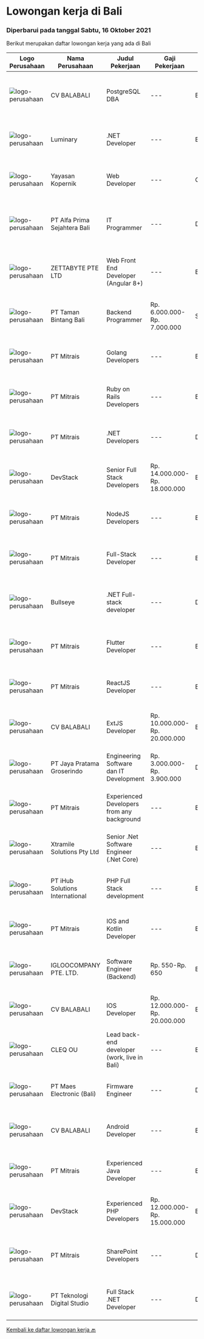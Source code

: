 
  # Lowongan kerja di Bali

  ### Diperbarui pada tanggal Sabtu, 16 Oktober 2021

  Berikut merupakan daftar lowongan kerja yang ada di Bali

  |Logo Perusahaan | Nama Perusahaan | Judul Pekerjaan | Gaji Pekerjaan | Lokasi | Deskripsi | Tanggal diunggah | Pranala |
  | -------------- | --------------- | --------------- | --------- | --------- | -------------- | ------- | ----------- |
  |![logo-perusahaan](https://image-service-cdn.seek.com.au/cf4d03df9bfd8d1cf47f32651a41f07269e49a8d/ee4dce1061f3f616224767ad58cb2fc751b8d2dc)|CV BALABALI|PostgreSQL DBA|---|Bali|Job's descriptionPrimarily the maintenance, deployment, replication and scaling of PostgreSQL database (currently focused on PostgreSQL 11.x). Your...|Kamis, 14 Oktober 2021|https://www.jobstreet.co.id/id/job/postgresql-dba-3659367?token=0~ff6220b4-27a6-4a4b-84cd-1d7a2f975bad&sectionRank=1&jobId=jobstreet-id-job-3659367|
|![logo-perusahaan](https://image-service-cdn.seek.com.au/47abe8d118bc38177e876d261761593ecb1fa56d/ee4dce1061f3f616224767ad58cb2fc751b8d2dc)|Luminary|.NET Developer|---|Badung|Luminary is committed to being the agency of choice for the brightest minds in digital.We have been certified a Great Place to Work for the last 6...|Jumat, 15 Oktober 2021|https://www.jobstreet.co.id/id/job/net-developer-3643492?token=0~ff6220b4-27a6-4a4b-84cd-1d7a2f975bad&sectionRank=2&jobId=jobstreet-id-job-3643492|
|![logo-perusahaan](https://image-service-cdn.seek.com.au/9617ddf1ece433ae3b27dc5c284e009a9f0a8c98/ee4dce1061f3f616224767ad58cb2fc751b8d2dc)|Yayasan Kopernik|Web Developer|---|Gianyar|Kopernik is an exciting, cutting-edge organization that finds what works by experimenting with potential solutions that address social and...|Jumat, 15 Oktober 2021|https://www.jobstreet.co.id/id/job/web-developer-3644013?token=0~ff6220b4-27a6-4a4b-84cd-1d7a2f975bad&sectionRank=3&jobId=jobstreet-id-job-3644013|
|![logo-perusahaan](https://image-service-cdn.seek.com.au/2aec1f95308fba1d74b0e76458142927d6f5c665/ee4dce1061f3f616224767ad58cb2fc751b8d2dc)|PT Alfa Prima Sejahtera Bali|IT Programmer|---|Denpasar|KAPAN TERAKHIR KALI ANDA MERASA BENAR-BENAR BAHAGIA DALAM BEKERJA? Ayo seru-seruan bareng kami di Alfa Prima. Sebuah Lembaga Pendidikan yang sedang...|Kamis, 14 Oktober 2021|https://www.jobstreet.co.id/id/job/it-programmer-3648048?token=0~ff6220b4-27a6-4a4b-84cd-1d7a2f975bad&sectionRank=4&jobId=jobstreet-id-job-3648048|
|![logo-perusahaan](https://image-service-cdn.seek.com.au/a9ad8fdd00d66418bb5e9ec41ddbc2318ccec822/ee4dce1061f3f616224767ad58cb2fc751b8d2dc)|ZETTABYTE PTE LTD|Web Front End Developer (Angular 8+)|---|Badung|You can visit us at https://www.zettabyte.life/ for more information.Job DescriptionWe are looking for a Front-End Web Developer who is motivated to...|Jumat, 15 Oktober 2021|https://www.jobstreet.co.id/id/job/web-front-end-developer-angular-8-3649937?token=0~ff6220b4-27a6-4a4b-84cd-1d7a2f975bad&sectionRank=5&jobId=jobstreet-id-job-3649937|
|![logo-perusahaan](https://image-service-cdn.seek.com.au/ba7e6bb48a77464c232ec372703aa53398334404/ee4dce1061f3f616224767ad58cb2fc751b8d2dc)|PT Taman Bintang Bali|Backend Programmer|Rp. 6.000.000-Rp. 7.000.000|Seminyak|Requirements : Proven work experience as a Backend Developer for 2 years. Experience with NodeJS framework (Express, Nest, etc). Experience with web...|Kamis, 14 Oktober 2021|https://www.jobstreet.co.id/id/job/backend-programmer-3642843?token=0~ff6220b4-27a6-4a4b-84cd-1d7a2f975bad&sectionRank=6&jobId=jobstreet-id-job-3642843|
|![logo-perusahaan](https://image-service-cdn.seek.com.au/969b0c47f133a1e0155056a5d964c63953dd6304/ee4dce1061f3f616224767ad58cb2fc751b8d2dc)|PT Mitrais|Golang Developers|---|Bali|Build your Career with Mitrais!We're looking for experienced Golang Developers to be part of our team. What will you be doing? Liaising with...|Jumat, 15 Oktober 2021|https://www.jobstreet.co.id/id/job/golang-developers-3659419?token=0~ff6220b4-27a6-4a4b-84cd-1d7a2f975bad&sectionRank=7&jobId=jobstreet-id-job-3659419|
|![logo-perusahaan](https://image-service-cdn.seek.com.au/969b0c47f133a1e0155056a5d964c63953dd6304/ee4dce1061f3f616224767ad58cb2fc751b8d2dc)|PT Mitrais|Ruby on Rails Developers|---|Bali|Build your Career with Mitrais ! We're urgently looking for experienced Ruby On Rails  Developers to be part of our team for an immediate...|Jumat, 15 Oktober 2021|https://www.jobstreet.co.id/id/job/ruby-on-rails-developers-3659417?token=0~ff6220b4-27a6-4a4b-84cd-1d7a2f975bad&sectionRank=8&jobId=jobstreet-id-job-3659417|
|![logo-perusahaan](https://image-service-cdn.seek.com.au/969b0c47f133a1e0155056a5d964c63953dd6304/ee4dce1061f3f616224767ad58cb2fc751b8d2dc)|PT Mitrais|.NET Developers|---|Denpasar|Build your Career with Mitrais !  We're looking for experienced .NET Software Engineers to be part of our team.  What will you be doing ?  Coding high...|Jumat, 15 Oktober 2021|https://www.jobstreet.co.id/id/job/net-developers-3659422?token=0~ff6220b4-27a6-4a4b-84cd-1d7a2f975bad&sectionRank=9&jobId=jobstreet-id-job-3659422|
|![logo-perusahaan](https://image-service-cdn.seek.com.au/074f2081cc42a722643e36313941760f758e7c3b/ee4dce1061f3f616224767ad58cb2fc751b8d2dc)|DevStack|Senior Full Stack Developers|Rp. 14.000.000-Rp. 18.000.000|Bali|We are looking for exceptional and experienced Senior Full Stack Developers to join our team in Bandung or Bali!  General requirement At least...|Jumat, 15 Oktober 2021|https://www.jobstreet.co.id/id/job/senior-full-stack-developers-3659710?token=0~ff6220b4-27a6-4a4b-84cd-1d7a2f975bad&sectionRank=10&jobId=jobstreet-id-job-3659710|
|![logo-perusahaan](https://image-service-cdn.seek.com.au/969b0c47f133a1e0155056a5d964c63953dd6304/ee4dce1061f3f616224767ad58cb2fc751b8d2dc)|PT Mitrais|NodeJS Developers|---|Bali|Build your Career with Mitrais! We're urgently looking for experienced NodeJS Developers to be part of our team for an immediate start.Our client is a...|Jumat, 15 Oktober 2021|https://www.jobstreet.co.id/id/job/nodejs-developers-3659423?token=0~ff6220b4-27a6-4a4b-84cd-1d7a2f975bad&sectionRank=11&jobId=jobstreet-id-job-3659423|
|![logo-perusahaan](https://image-service-cdn.seek.com.au/969b0c47f133a1e0155056a5d964c63953dd6304/ee4dce1061f3f616224767ad58cb2fc751b8d2dc)|PT Mitrais|Full-Stack Developer|---|Bali|Build your Career with Mitrais!  We're looking for experienced Full-Stack Developers to be part of our team. What will you be doing? Coding high...|Jumat, 15 Oktober 2021|https://www.jobstreet.co.id/id/job/full-stack-developer-3659418?token=0~ff6220b4-27a6-4a4b-84cd-1d7a2f975bad&sectionRank=12&jobId=jobstreet-id-job-3659418|
|![logo-perusahaan](https://image-service-cdn.seek.com.au/bbf2137c41f12d6e9394eaecc245409d87abbbf0/ee4dce1061f3f616224767ad58cb2fc751b8d2dc)|Bullseye|.NET Full-stack developer|---|Denpasar|We have an outstanding opportunity for a full-time .NET Full-stack developer with a passion for developing cutting-edge products. We are looking for a...|Kamis, 14 Oktober 2021|https://www.jobstreet.co.id/id/job/net-full-stack-developer-3658631?token=0~ff6220b4-27a6-4a4b-84cd-1d7a2f975bad&sectionRank=13&jobId=jobstreet-id-job-3658631|
|![logo-perusahaan](https://image-service-cdn.seek.com.au/969b0c47f133a1e0155056a5d964c63953dd6304/ee4dce1061f3f616224767ad58cb2fc751b8d2dc)|PT Mitrais|Flutter Developer|---|Bali|Build your Career with Mitrais !  We're looking for experienced Flutter Developer to be part of our team. What will you be doing?  Liase with...|Jumat, 15 Oktober 2021|https://www.jobstreet.co.id/id/job/flutter-developer-3659431?token=0~ff6220b4-27a6-4a4b-84cd-1d7a2f975bad&sectionRank=14&jobId=jobstreet-id-job-3659431|
|![logo-perusahaan](https://image-service-cdn.seek.com.au/969b0c47f133a1e0155056a5d964c63953dd6304/ee4dce1061f3f616224767ad58cb2fc751b8d2dc)|PT Mitrais|ReactJS Developer|---|Bali|We're urgently looking for experienced ReactJS Developers to be part of our team for an immediate start.Our client is a consultancy focused company...|Jumat, 15 Oktober 2021|https://www.jobstreet.co.id/id/job/reactjs-developer-3659420?token=0~ff6220b4-27a6-4a4b-84cd-1d7a2f975bad&sectionRank=15&jobId=jobstreet-id-job-3659420|
|![logo-perusahaan](https://image-service-cdn.seek.com.au/cf4d03df9bfd8d1cf47f32651a41f07269e49a8d/ee4dce1061f3f616224767ad58cb2fc751b8d2dc)|CV BALABALI|ExtJS Developer|Rp. 10.000.000-Rp. 20.000.000|Bali|We are looking for a JavaScript frontend developer to join our team. The developer should be well versed in ExtJS and knowledgeable in building an...|Kamis, 14 Oktober 2021|https://www.jobstreet.co.id/id/job/extjs-developer-3659370?token=0~ff6220b4-27a6-4a4b-84cd-1d7a2f975bad&sectionRank=16&jobId=jobstreet-id-job-3659370|
|![logo-perusahaan](https://image-service-cdn.seek.com.au/d30cdd42ce42d1f25e42a0cfe4b1cefd46b97989/ee4dce1061f3f616224767ad58cb2fc751b8d2dc)|PT Jaya Pratama Groserindo|Engineering Software dan IT Development|Rp. 3.000.000-Rp. 3.900.000|Denpasar|Kualifikasi :   Lulusan Sarjana Komputer Science / Information Technology (IT ) Minimum IPK 3,00 Usia 20 - 30 tahun  Menguasai C#, ASP.Net , Visual...|Rabu, 13 Oktober 2021|https://www.jobstreet.co.id/id/job/engineering-software-dan-it-development-3642073?token=0~ff6220b4-27a6-4a4b-84cd-1d7a2f975bad&sectionRank=17&jobId=jobstreet-id-job-3642073|
|![logo-perusahaan](https://image-service-cdn.seek.com.au/969b0c47f133a1e0155056a5d964c63953dd6304/ee4dce1061f3f616224767ad58cb2fc751b8d2dc)|PT Mitrais|Experienced Developers from any background|---|Bali|Build your Career with Mitrais !  We're looking for experienced Software Engineers from any background to be part of our team.  What will you...|Jumat, 15 Oktober 2021|https://www.jobstreet.co.id/id/job/experienced-developers-from-any-background-3659427?token=0~ff6220b4-27a6-4a4b-84cd-1d7a2f975bad&sectionRank=18&jobId=jobstreet-id-job-3659427|
|![logo-perusahaan](https://image-service-cdn.seek.com.au/886dbb766c5bd832cea6f1bb5b5374b094ca8917/ee4dce1061f3f616224767ad58cb2fc751b8d2dc)|Xtramile Solutions Pty Ltd|Senior .Net Software Engineer (.Net Core)|---|Bali|Innovative job opportunity offering a high salary package, attractive bonus remuneration and full remote working arrangement.This role will help...|Jumat, 15 Oktober 2021|https://www.jobstreet.co.id/id/job/senior-net-software-engineer-net-core-3649135?token=0~ff6220b4-27a6-4a4b-84cd-1d7a2f975bad&sectionRank=19&jobId=jobstreet-id-job-3649135|
|![logo-perusahaan](https://image-service-cdn.seek.com.au/21962b44a8df541d7068243a4557dbc42a40bde4/ee4dce1061f3f616224767ad58cb2fc751b8d2dc)|PT iHub Solutions International|PHP Full Stack development|---|Badung|PHP Senior ProgrammerPT IHub Solutions InternationalAbout PT IHub Solutions International:PT IHub Solutions International is a rapidly growing...|Kamis, 14 Oktober 2021|https://www.jobstreet.co.id/id/job/php-full-stack-development-3659016?token=0~ff6220b4-27a6-4a4b-84cd-1d7a2f975bad&sectionRank=20&jobId=jobstreet-id-job-3659016|
|![logo-perusahaan](https://image-service-cdn.seek.com.au/969b0c47f133a1e0155056a5d964c63953dd6304/ee4dce1061f3f616224767ad58cb2fc751b8d2dc)|PT Mitrais|IOS and Kotlin Developer|---|Bali|Build your Career with Mitrais !  We're looking for experienced iOS and Kotlin Developer to be part of our team. What will you be doing?  Liase with...|Jumat, 15 Oktober 2021|https://www.jobstreet.co.id/id/job/ios-and-kotlin-developer-3659432?token=0~ff6220b4-27a6-4a4b-84cd-1d7a2f975bad&sectionRank=21&jobId=jobstreet-id-job-3659432|
|![logo-perusahaan](https://image-service-cdn.seek.com.au/c5ae64cbbd3cc7cf0d28f2b7937a0f4838c481ef/ee4dce1061f3f616224767ad58cb2fc751b8d2dc)|IGLOOCOMPANY PTE. LTD.|Software Engineer (Backend)|Rp. 550-Rp. 650|Bali|Job purposeWe are currently looking for Software Engineer to work on our igloohome or iglooworks Software Product. As a Backend Software Engineer, you...|Kamis, 14 Oktober 2021|https://www.jobstreet.co.id/id/job/software-engineer-backend-8825299/origin/sg?token=0~ff6220b4-27a6-4a4b-84cd-1d7a2f975bad&sectionRank=22&jobId=jobstreet-sg-job-8825299|
|![logo-perusahaan](https://image-service-cdn.seek.com.au/cf4d03df9bfd8d1cf47f32651a41f07269e49a8d/ee4dce1061f3f616224767ad58cb2fc751b8d2dc)|CV BALABALI|IOS Developer|Rp. 12.000.000-Rp. 20.000.000|Bali|We are a tech company based in Bali and Surabaya, looking for middle to senior iOS developers with the following skill set: Working with iOS...|Kamis, 14 Oktober 2021|https://www.jobstreet.co.id/id/job/ios-developer-3659376?token=0~ff6220b4-27a6-4a4b-84cd-1d7a2f975bad&sectionRank=23&jobId=jobstreet-id-job-3659376|
|![logo-perusahaan](https://image-service-cdn.seek.com.au/83f6c0a379be672bd3733ebae34ee48ae48afc54/ee4dce1061f3f616224767ad58cb2fc751b8d2dc)|CLEQ OU|Lead back-end developer (work, live in Bali)|---|Badung|Are you ready to take a next step in your career and also move to Bali? Are you eager to work on large, innovative projects for clients all over the...|Rabu, 13 Oktober 2021|https://www.jobstreet.co.id/id/job/lead-back-end-developer-work-live-in-bali-3640946?token=0~ff6220b4-27a6-4a4b-84cd-1d7a2f975bad&sectionRank=24&jobId=jobstreet-id-job-3640946|
|![logo-perusahaan](https://image-service-cdn.seek.com.au/e784133a5949353631df94d9c6eb486cf2600ad5/ee4dce1061f3f616224767ad58cb2fc751b8d2dc)|PT Maes Electronic (Bali)|Firmware Engineer|---|Denpasar|General characteristics Candidate must possess at least a Bachelor's Degree in Engineering (Computer/Telecommunication), Computer Science/Information...|Senin, 11 Oktober 2021|https://www.jobstreet.co.id/id/job/firmware-engineer-3654288?token=0~ff6220b4-27a6-4a4b-84cd-1d7a2f975bad&sectionRank=25&jobId=jobstreet-id-job-3654288|
|![logo-perusahaan](https://image-service-cdn.seek.com.au/cf4d03df9bfd8d1cf47f32651a41f07269e49a8d/ee4dce1061f3f616224767ad58cb2fc751b8d2dc)|CV BALABALI|Android Developer|---|Bali|We are a technology company based in Bali and Surabaya, currently looking for middle to senior level Android developers with the following skills set:...|Kamis, 14 Oktober 2021|https://www.jobstreet.co.id/id/job/android-developer-3659372?token=0~ff6220b4-27a6-4a4b-84cd-1d7a2f975bad&sectionRank=26&jobId=jobstreet-id-job-3659372|
|![logo-perusahaan](https://image-service-cdn.seek.com.au/969b0c47f133a1e0155056a5d964c63953dd6304/ee4dce1061f3f616224767ad58cb2fc751b8d2dc)|PT Mitrais|Experienced Java Developer|---|Bali|Build your Career with Mitrais!  We have clients who are urgently looking for Experienced Java developers for an immediate start. What will you be...|Jumat, 15 Oktober 2021|https://www.jobstreet.co.id/id/job/experienced-java-developer-3659426?token=0~ff6220b4-27a6-4a4b-84cd-1d7a2f975bad&sectionRank=27&jobId=jobstreet-id-job-3659426|
|![logo-perusahaan](https://image-service-cdn.seek.com.au/074f2081cc42a722643e36313941760f758e7c3b/ee4dce1061f3f616224767ad58cb2fc751b8d2dc)|DevStack|Experienced PHP Developers|Rp. 12.000.000-Rp. 15.000.000|Bali|General requirements: At least Bachelor degree from reputable university majoring in Computer Science or other IT major. Fluent in English -- written...|Selasa, 12 Oktober 2021|https://www.jobstreet.co.id/id/job/experienced-php-developers-3639721?token=0~ff6220b4-27a6-4a4b-84cd-1d7a2f975bad&sectionRank=28&jobId=jobstreet-id-job-3639721|
|![logo-perusahaan](https://image-service-cdn.seek.com.au/969b0c47f133a1e0155056a5d964c63953dd6304/ee4dce1061f3f616224767ad58cb2fc751b8d2dc)|PT Mitrais|SharePoint Developers|---|Denpasar|Build your Career with Mitrais ! We're looking for experienced SharePoint Developers to be part of our team  What will you be doing? Develop REST APIs...|Minggu, 10 Oktober 2021|https://www.jobstreet.co.id/id/job/sharepoint-developers-3638958?token=0~ff6220b4-27a6-4a4b-84cd-1d7a2f975bad&sectionRank=29&jobId=jobstreet-id-job-3638958|
|![logo-perusahaan](https://image-service-cdn.seek.com.au/2c8f060e5cc9c764aa1c8c5e93e0ea44df35bf63/ee4dce1061f3f616224767ad58cb2fc751b8d2dc)|PT Teknologi Digital Studio|Full Stack .NET Developer|---|Denpasar|Roles and Responsibilities You will be working in a SCRUM team consisting of multiple roles such as PO, Developers, QA, and BA to develop cutting edge...|Sabtu, 09 Oktober 2021|https://www.jobstreet.co.id/id/job/full-stack-net-developer-3637713?token=0~ff6220b4-27a6-4a4b-84cd-1d7a2f975bad&sectionRank=30&jobId=jobstreet-id-job-3637713|


  [Kembali ke daftar lowongan kerja 🔙](../README.md#daftar-lowongan-kerja)
  